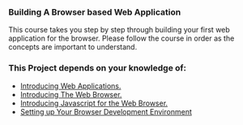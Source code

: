 ### Building A Browser based Web Application  

This course takes you step by step through building your first web application
for the browser. Please follow the course in order as the concepts are important to understand.

### This Project depends on your knowledge of:

- <a href="/introducing-web-applications">Introducing Web Applications.</a>
- <a href="/introducing-the-web-browser">Introducing The Web Browser.</a>
- <a href="/introducing-javascript">Introducing Javascript for the Web Browser.</a>
- <a href="/development-environment">Setting up Your Browser Development Environment</a>